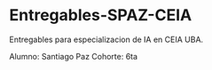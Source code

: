 # Entregables-SPAZ-CEIA
Entregables para especializacion de IA en CEIA UBA. 

Alumno: Santiago Paz
Cohorte: 6ta

